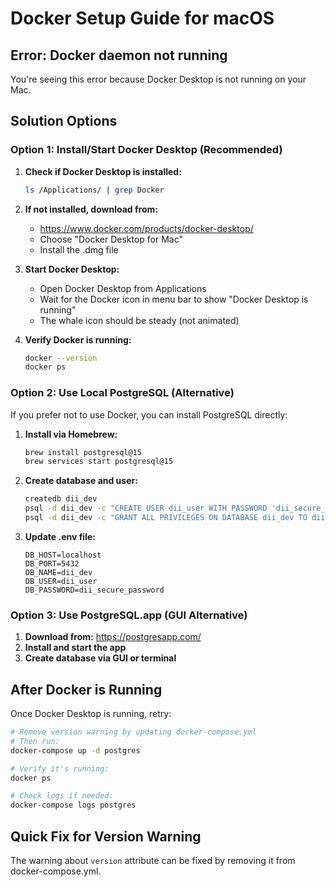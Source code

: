 # Docker Setup Guide for macOS

## Error: Docker daemon not running

You're seeing this error because Docker Desktop is not running on your Mac.

## Solution Options

### Option 1: Install/Start Docker Desktop (Recommended)

1. **Check if Docker Desktop is installed:**
   ```bash
   ls /Applications/ | grep Docker
   ```

2. **If not installed, download from:**
   - https://www.docker.com/products/docker-desktop/
   - Choose "Docker Desktop for Mac"
   - Install the .dmg file

3. **Start Docker Desktop:**
   - Open Docker Desktop from Applications
   - Wait for the Docker icon in menu bar to show "Docker Desktop is running"
   - The whale icon should be steady (not animated)

4. **Verify Docker is running:**
   ```bash
   docker --version
   docker ps
   ```

### Option 2: Use Local PostgreSQL (Alternative)

If you prefer not to use Docker, you can install PostgreSQL directly:

1. **Install via Homebrew:**
   ```bash
   brew install postgresql@15
   brew services start postgresql@15
   ```

2. **Create database and user:**
   ```bash
   createdb dii_dev
   psql -d dii_dev -c "CREATE USER dii_user WITH PASSWORD 'dii_secure_password';"
   psql -d dii_dev -c "GRANT ALL PRIVILEGES ON DATABASE dii_dev TO dii_user;"
   ```

3. **Update .env file:**
   ```
   DB_HOST=localhost
   DB_PORT=5432
   DB_NAME=dii_dev
   DB_USER=dii_user
   DB_PASSWORD=dii_secure_password
   ```

### Option 3: Use PostgreSQL.app (GUI Alternative)

1. **Download from:** https://postgresapp.com/
2. **Install and start the app**
3. **Create database via GUI or terminal**

## After Docker is Running

Once Docker Desktop is running, retry:

```bash
# Remove version warning by updating docker-compose.yml
# Then run:
docker-compose up -d postgres

# Verify it's running:
docker ps

# Check logs if needed:
docker-compose logs postgres
```

## Quick Fix for Version Warning

The warning about `version` attribute can be fixed by removing it from docker-compose.yml.
